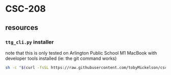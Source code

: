 # CSC-208

## resources

### `ttg_cli.py` installer

note that this is only tested on Arlington Public School M1 MacBook with developer tools installed (ie: the git command works)

```sh
sh -c "$(curl -fsSL https://raw.githubusercontent.com/tobyMickelson/csc208/refs/heads/main/resources/truth_table_generator_install.sh)"
```
